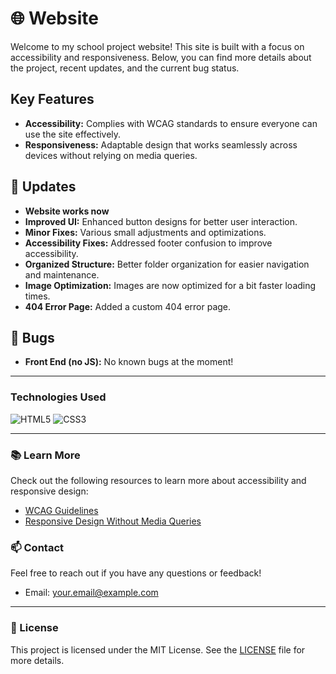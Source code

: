 # 🌐 Website

Welcome to my school project website! This site is built with a focus on accessibility and responsiveness. Below, you can find more details about the project, recent updates, and the current bug status.

## Key Features
- **Accessibility:** Complies with WCAG standards to ensure everyone can use the site effectively.
- **Responsiveness:** Adaptable design that works seamlessly across devices without relying on media queries.

## 🚀 Updates
- **Website works now**
- **Improved UI:** Enhanced button designs for better user interaction.
- **Minor Fixes:** Various small adjustments and optimizations.
- **Accessibility Fixes:** Addressed footer confusion to improve accessibility.
- **Organized Structure:** Better folder organization for easier navigation and maintenance.
- **Image Optimization:** Images are now optimized for a bit faster loading times.
- **404 Error Page:** Added a custom 404 error page.

## 🐞 Bugs
- **Front End (no JS):** No known bugs at the moment!

---

### Technologies Used
![HTML5](https://img.shields.io/badge/html5-%23E34F26.svg?&style=for-the-badge&logo=html5&logoColor=white)
![CSS3](https://img.shields.io/badge/css3-%231572B6.svg?&style=for-the-badge&logo=css3&logoColor=white)

---

### 📚 Learn More
Check out the following resources to learn more about accessibility and responsive design:
- [WCAG Guidelines](https://www.w3.org/WAI/standards-guidelines/wcag/)
- [Responsive Design Without Media Queries](https://www.youtube.com/@KevinPowell)

### 📫 Contact
Feel free to reach out if you have any questions or feedback!
- Email: [your.email@example.com](mailto:your.email@example.com)

---

### 📄 License
This project is licensed under the MIT License. See the [LICENSE](LICENSE) file for more details.
